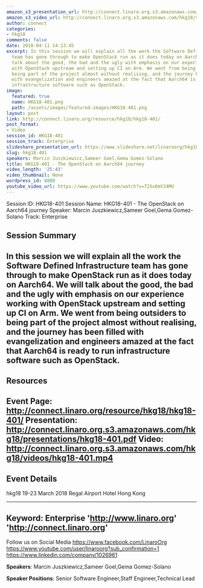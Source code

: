 ```yaml
---
amazon_s3_presentation_url: http://connect.linaro.org.s3.amazonaws.com/hkg18/presentations/hkg18-401.pdf
amazon_s3_video_url: http://connect.linaro.org.s3.amazonaws.com/hkg18/videos/hkg18-401.mp4
author: connect
categories:
- hkg18
comments: false
date: 2018-04-11 14:13:45
excerpt: In this session we will explain all the work the Software Defined Infrastructure
  team has gone through to make OpenStack run as it does today on Aarch64. We will
  talk about the good, the bad and the ugly with emphasis on our experience working
  with OpenStack upstream and setting up CI on Arm. We went from being outsiders to
  being part of the project almost without realising, and the journey has been filled
  with evangelization and engineers amazed at the fact that Aarch64 is ready to run
  infrastructure software such as OpenStack.
image:
  featured: true
  name: HKG18-401.png
  path: /assets/images/featured-images/HKG18-401.png
layout: post
link: http://connect.linaro.org/resource/hkg18/hkg18-401/
post_format:
- Video
session_id: HKG18-401
session_track: Enterprise
slideshare_presentation_url: https://www.slideshare.net/linaroorg/hkg18-401-open-stack-on-aarch64-journey
slug: hkg18-401
speakers: Marcin Juszkiewicz,Sameer Goel,Gema Gomez-Solano
title: HKG18-401 - The OpenStack on Aarch64 journey
video_length: '25:43'
video_thumbnail: None
wordpress_id: 8800
youtube_video_url: https://www.youtube.com/watch?v=72Sx6mY24MU
---
```


Session ID: HKG18-401
Session Name: HKG18-401 - The OpenStack on Aarch64 journey
Speaker: Marcin Juszkiewicz,Sameer Goel,Gema Gomez-Solano
Track: Enterprise


## Session Summary
In this session we will explain all the work the Software Defined Infrastructure team has gone through to make OpenStack run as it does today on Aarch64. We will talk about the good, the bad and the ugly with emphasis on our experience working with OpenStack upstream and setting up CI on Arm. We went from being outsiders to being part of the project almost without realising, and the journey has been filled with evangelization and engineers amazed at the fact that Aarch64 is ready to run infrastructure software such as OpenStack.
---------------------------------------------------
## Resources
Event Page: http://connect.linaro.org/resource/hkg18/hkg18-401/
Presentation: http://connect.linaro.org.s3.amazonaws.com/hkg18/presentations/hkg18-401.pdf
Video: http://connect.linaro.org.s3.amazonaws.com/hkg18/videos/hkg18-401.mp4
 ---------------------------------------------------
## Event Details
hkg18
19-23 March 2018 
Regal Airport Hotel Hong Kong

---------------------------------------------------
Keyword: Enterprise
'http://www.linaro.org'
'http://connect.linaro.org'
---------------------------------------------------
Follow us on Social Media
https://www.facebook.com/LinaroOrg
https://www.youtube.com/user/linaroorg?sub_confirmation=1
https://www.linkedin.com/company/1026961

**Speakers**: Marcin Juszkiewicz,Sameer Goel,Gema Gomez-Solano

**Speaker Positions**: Senior Software Engineer,Staff Engineer,Technical Lead